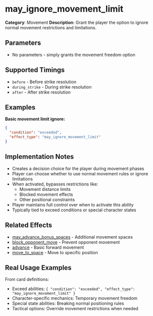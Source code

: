 # may_ignore_movement_limit

**Category**: Movement
**Description**: Grant the player the option to ignore normal movement restrictions and limitations.

## Parameters

- No parameters - simply grants the movement freedom option

## Supported Timings

- `before` - Before strike resolution
- `during_strike` - During strike resolution
- `after` - After strike resolution

## Examples

**Basic movement limit ignore:**
```json
{
  "condition": "exceeded",
  "effect_type": "may_ignore_movement_limit"
}
```

## Implementation Notes

- Creates a decision choice for the player during movement phases
- Player can choose whether to use normal movement rules or ignore limitations
- When activated, bypasses restrictions like:
  - Movement distance limits
  - Blocked movement effects
  - Other positional constraints
- Player maintains full control over when to activate this ability
- Typically tied to exceed conditions or special character states

## Related Effects

- [may_advance_bonus_spaces](may_advance_bonus_spaces.md) - Additional movement spaces
- [block_opponent_move](block_opponent_move.md) - Prevent opponent movement
- [advance](advance.md) - Basic forward movement
- [move_to_space](move_to_space.md) - Move to specific position

## Real Usage Examples

From card definitions:
- Exceed abilities: `{ "condition": "exceeded", "effect_type": "may_ignore_movement_limit" }`
- Character-specific mechanics: Temporary movement freedom
- Special state abilities: Breaking normal positioning rules
- Tactical options: Override movement restrictions when needed